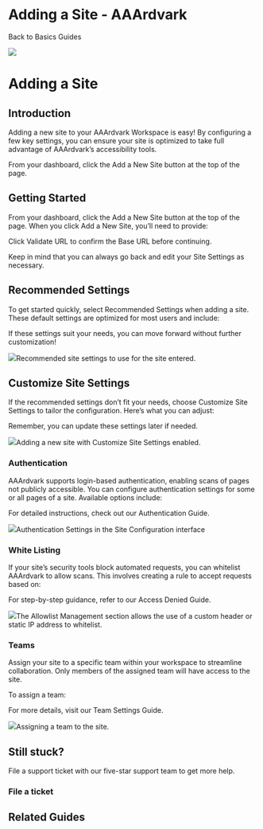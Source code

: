 # Adding a Site - AAArdvark

Back to
				Basics				Guides

![](https://aaardvarkaccessibility.com/wp-content/uploads/2023/08/a11y-Help-Center-Icons_Setup-copy.png) 
# Adding a Site

 

## Introduction

Adding a new site to your AAArdvark Workspace is easy! By configuring a few key settings, you can ensure your site is optimized to take full advantage of AAArdvark’s accessibility tools.

From your dashboard, click the Add a New Site button at the top of the page.

## Getting Started

From your dashboard, click the Add a New Site button at the top of the page. When you click Add a New Site, you’ll need to provide:

Click Validate URL to confirm the Base URL before continuing.

Keep in mind that you can always go back and edit your Site Settings as necessary.

## Recommended Settings

To get started quickly, select Recommended Settings when adding a site. These default settings are optimized for most users and include:

If these settings suit your needs, you can move forward without further customization!

![](https://aaardvarkaccessibility.com/wp-content/uploads/2023/05/image-16.png)Recommended site settings to use for the site entered.

## Customize Site Settings

If the recommended settings don’t fit your needs, choose Customize Site Settings to tailor the configuration. Here’s what you can adjust:

Remember, you can update these settings later if needed.

![](https://aaardvarkaccessibility.com/wp-content/uploads/2023/05/image-15.png)Adding a new site with Customize Site Settings enabled.

### Authentication

AAArdvark supports login-based authentication, enabling scans of pages not publicly accessible. You can configure authentication settings for some or all pages of a site. Available options include:

For detailed instructions, check out our Authentication Guide.

![](https://aaardvarkaccessibility.com/wp-content/uploads/2023/10/Authentication-Settings-Site-Configuration.png)Authentication Settings in the Site Configuration interface

### White Listing

If your site’s security tools block automated requests, you can whitelist AAArdvark to allow scans. This involves creating a rule to accept requests based on:

For step-by-step guidance, refer to our Access Denied Guide.

![](https://aaardvarkaccessibility.com/wp-content/uploads/2023/05/image-26.png)The Allowlist Management section allows the use of a custom header or static IP address to whitelist.

### Teams

Assign your site to a specific team within your workspace to streamline collaboration. Only members of the assigned team will have access to the site.

To assign a team:

For more details, visit our Team Settings Guide.

![](https://aaardvarkaccessibility.com/wp-content/uploads/2023/05/image-17.png)Assigning a team to the site.

## Still stuck?

File a support ticket with our five-star support team to get more help.

### File a ticket

  

## Related Guides

 

